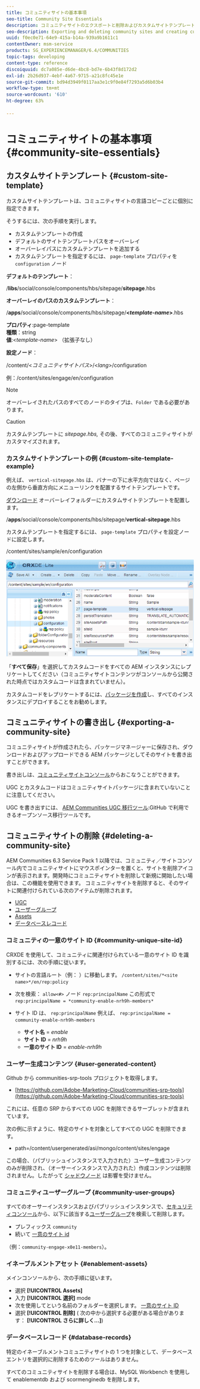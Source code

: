 ```yaml
---
title: コミュニティサイトの基本事項
seo-title: Community Site Essentials
description: コミュニティサイトのエクスポートと削除およびカスタムサイトテンプレートの作成
seo-description: Exporting and deleting community sites and creating custom site templates
uuid: f0ec0e71-64e9-415a-b14a-939a9b1611c1
contentOwner: msm-service
products: SG_EXPERIENCEMANAGER/6.4/COMMUNITIES
topic-tags: developing
content-type: reference
discoiquuid: dc7a085e-d6de-4bc8-bd7e-6b43f8d172d2
exl-id: 2b26d937-4ebf-4a67-9715-a21c8fc45e1e
source-git-commit: bd94d3949f0117aa3e1c9f0e84f7293a5d6b03b4
workflow-type: tm+mt
source-wordcount: '610'
ht-degree: 63%

---
```


# コミュニティサイトの基本事項 {#community-site-essentials}

## カスタムサイトテンプレート {#custom-site-template}

カスタムサイトテンプレートは、コミュニティサイトの言語コピーごとに個別に指定できます。

そうするには、次の手順を実行します。

* カスタムテンプレートの作成
* デフォルトのサイトテンプレートパスをオーバーレイ
* オーバーレイパスにカスタムテンプレートを追加する
* カスタムテンプレートを指定するには、 `page-template` プロパティを `configuration` ノード

**デフォルトのテンプレート**：

/**libs**/social/console/components/hbs/sitepage/**sitepage**.hbs

**オーバーレイのパスのカスタムテンプレート**：

/**apps**/social/console/components/hbs/sitepage/**&lt;*template-name*>**.hbs

**プロパティ**:page-template\
**種類**：string\
**値**:&lt;*template-name*> （拡張子なし）

**設定ノード**：

/content/&lt;*コミュニティサイトパス*>/&lt;*lang*>/configuration

例：/content/sites/engage/en/configuration

>[!NOTE]
>
>オーバーレイされたパスのすべてのノードのタイプは、`Folder` である必要があります。

>[!CAUTION]
>
>カスタムテンプレートに *sitepage.hbs,* その後、すべてのコミュニティサイトがカスタマイズされます。

### カスタムサイトテンプレートの例 {#custom-site-template-example}

例えば、 `vertical-sitepage.hbs` は、バナーの下に水平方向ではなく、ページの左側から垂直方向にメニューリンクを配置するサイトテンプレートです。

[ダウンロード](assets/vertical-sitepage.hbs)
オーバーレイフォルダーにカスタムサイトテンプレートを配置します。

/**apps**/social/console/components/hbs/sitepage/**vertical-sitepage**.hbs

カスタムテンプレートを指定するには、 `page-template` プロパティを設定ノードに設定します。

/content/sites/sample/en/configuration

![chlimage_1-80](assets/chlimage_1-80.png)

「**すべて保存**」を選択してカスタムコードをすべての AEM インスタンスにレプリケートしてください（コミュニティサイトコンテンツがコンソールから公開された時点ではカスタムコードは含まれていません）。

カスタムコードをレプリケートするには、[パッケージを作成](../../help/sites-administering/package-manager.md#creating-a-new-package)し、すべてのインスタンスにデプロイすることをお勧めします。

## コミュニティサイトの書き出し {#exporting-a-community-site}

コミュニティサイトが作成されたら、パッケージマネージャーに保存され、ダウンロードおよびアップロードできる AEM パッケージとしてそのサイトを書き出すことができます。

書き出しは、[コミュニティサイトコンソール](sites-console.md#exporting-the-site)からおこなうことができます。

UGC とカスタムコードはコミュニティサイトパッケージに含まれていないことに注意してください。

UGC を書き出すには、 [AEM Communities UGC 移行ツール](https://github.com/Adobe-Marketing-Cloud/communities-ugc-migration):GitHub で利用できるオープンソース移行ツールです。

## コミュニティサイトの削除 {#deleting-a-community-site}

AEM Communities 6.3 Service Pack 1 以降では、コミュニティ／サイトコンソール内でコミュニティサイトにマウスポインターを置くと、サイトを削除アイコンが表示されます。開発時にコミュニティサイトを削除して新規に開始したい場合は、この機能を使用できます。 コミュニティサイトを削除すると、そのサイトに関連付けられている次のアイテムが削除されます。

* [UGC](#user-generated-content)
* [ユーザーグループ](#community-user-groups)
* [Assets](#enablement-assets)
* [データベースレコード](#database-records)

### コミュニティの一意のサイト ID {#community-unique-site-id}

CRXDE を使用して、コミュニティに関連付けられている一意のサイト ID を識別するには、次の手順に従います。

* サイトの言語ルート（例： ）に移動します。 `/content/sites/*<site name>*/en/rep:policy`

* 次を検索： `allow<#>` ノード `rep:principalName` この形式で `rep:principalName = *community-enable-nrh9h-members*`

* サイト ID は、 `rep:principalName`
例えば、 
`rep:principalName = community-enable-nrh9h-members`

   * **サイト名** = *enable*
   * **サイト ID** = *nrh9h*
   * **一意のサイト ID** = *enable-nrh9h*

### ユーザー生成コンテンツ {#user-generated-content}

Github から communities-srp-tools プロジェクトを取得します。

* [https://github.com/Adobe-Marketing-Cloud/communities-srp-tools](https://github.com/Adobe-Marketing-Cloud/communities-srp-tools)

これには、任意の SRP からすべての UGC を削除できるサーブレットが含まれています。

次の例に示すように、特定のサイトを対象としてすべての UGC を削除できます。

* path=/content/usergenerated/asi/mongo/content/sites/engage

この場合、（パブリッシュインスタンスで入力された）ユーザー生成コンテンツのみが削除され、（オーサーインスタンスで入力された）作成コンテンツは削除されません。したがって [シャドウノード](srp.md#shadownodes) は影響を受けません。

### コミュニティユーザーグループ {#community-user-groups}

すべてのオーサーインスタンスおよびパブリッシュインスタンスで、[セキュリティコンソール](../../help/sites-administering/security.md)から、以下に該当する[ユーザーグループ](users.md)を検索して削除します。

* プレフィックス `community`
* 続いて [一意のサイト id](#community-unique-site-id)

（例：`community-engage-x0e11-members`）。

### イネーブルメントアセット {#enablement-assets}

メインコンソールから、次の手順に従います。

* 選択 **[!UICONTROL Assets]**
* 入力 **[!UICONTROL 選択]** mode
* 次を使用してという名前のフォルダーを選択します。 [一意のサイト ID](#community-unique-site-id)
* 選択 **[!UICONTROL 削除]** ( 次の中から選択する必要がある場合があります： **[!UICONTROL さらに詳しく…]**)

### データベースレコード {#database-records}

特定のイネーブルメントコミュニティサイトの 1 つを対象として、データベースエントリを選択的に削除するためのツールはありません。

すべてのコミュニティサイトを削除する場合は、MySQL Workbench を使用して enablementdb および scormenginedb を削除します。
